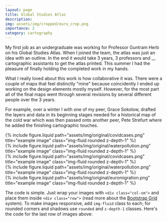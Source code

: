 ```yaml
---
layout: page
title: Global Studies Atlas
description: 
img: assets/img/cropped/euro_crop.png
importance: 2
category: cartography
---
```


My first job as an undergraduate was working for Professor Guntram Herb on his Global Studies Atlas. When I joined the team, the atlas was just an idea with an outline. In the end it would take 3 years, 3 professors and __ cartographic assistants to get the atlas printed. This summer I had the pleasure of finally holding the completed work in my hands. 

What I really loved about this work is how collaborative it was. There were a couple of maps that feel distinctly "mine" because coincidently I ended up working on the design elements mostly myself. However, for the most part all of the final maps went through several revisions by several different people over the 3 years. 

For example, over a winter I with one of my peer, Grace Sokolow, drafted the layers and data in its beginning stages needed for a historical map of the cold war which was then passed onto another peer, Pete Strefurt where he added the finishing cartographic touches. 

<div class="row justify-content-sm-center">
  <div class="col-sm-6 mt-3 mt-md-0">
    {% include figure.liquid path="assets/img/original/covidcases.png" title="example image" class="img-fluid rounded z-depth-1" %}
  </div>
  <div class="col-sm-6 mt-3 mt-md-0">
    {% include figure.liquid path="assets/img/original/waterpollution.png" title="example image" class="img-fluid rounded z-depth-1" %}
  </div>
</div>


<div class="row justify-content-sm-center">
  <div class="col-12 mt-3 mt-md-0">
    {% include figure.liquid path="assets/img/original/covidcases.png" title="example image" class="img-fluid rounded z-depth-1" %}
  </div>
</div>

<div class="row justify-content-sm-center">
  <div class="col-12 mt-3 mt-md-0">
    {% include figure.liquid path="assets/img/original/waterpollution.png" title="example image" class="img-fluid rounded z-depth-1" %}
  </div>
</div>


<div class="row justify-content-sm-center">
  <div class="col-12 mt-3 mt-md-0">
    {% include figure.liquid path="assets/img/original/euromigration.png" title="example image" class="img-fluid rounded z-depth-1" %}
  </div>
</div>


The code is simple.
Just wrap your images with `<div class="col-sm">` and place them inside `<div class="row">` (read more about the <a href="https://getbootstrap.com/docs/4.4/layout/grid/">Bootstrap Grid</a> system).
To make images responsive, add `img-fluid` class to each; for rounded corners and shadows use `rounded` and `z-depth-1` classes.
Here's the code for the last row of images above:

